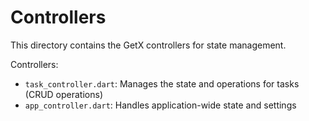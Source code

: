 # Controllers

This directory contains the GetX controllers for state management.

Controllers:
- `task_controller.dart`: Manages the state and operations for tasks (CRUD operations)
- `app_controller.dart`: Handles application-wide state and settings